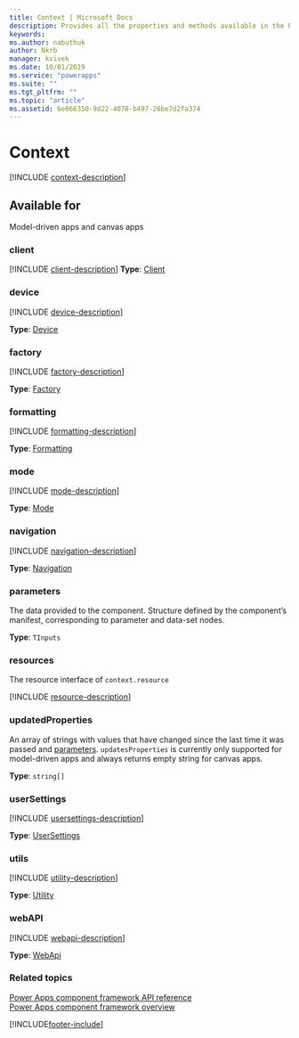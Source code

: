 ```yaml
---
title: Context | Microsoft Docs
description: Provides all the properties and methods available in the Power Apps component framework
keywords:
ms.author: nabuthuk
author: Nkrb
manager: kvivek
ms.date: 10/01/2019
ms.service: "powerapps"
ms.suite: ""
ms.tgt_pltfrm: ""
ms.topic: "article"
ms.assetid: 6e066350-9d22-4078-b497-26be7d2fa374
---
```


# Context

[!INCLUDE [context-description](includes/context-description.md)]

## Available for 

Model-driven apps and canvas apps

### client

[!INCLUDE [client-description](includes/client-description.md)]
**Type**: [Client](client.md)

### device

[!INCLUDE [device-description](includes/device-description.md)]

**Type**: [Device](device.md)

### factory

[!INCLUDE [factory-description](includes/factory-description.md)]

**Type**: [Factory](factory.md)

### formatting

[!INCLUDE [formatting-description](includes/formatting-description.md)]

**Type**: [Formatting](formatting.md)

### mode

[!INCLUDE [mode-description](includes/mode-description.md)]

**Type**: [Mode](mode.md)

### navigation

[!INCLUDE [navigation-description](includes/navigation-description.md)]

**Type**: [Navigation](navigation.md)

### parameters

The data provided to the component. Structure defined by the component’s manifest, corresponding to parameter and data-set nodes.

**Type**: `TInputs`

### resources

The resource interface of `context.resource`

[!INCLUDE [resource-description](includes/resources-description.md)]

### updatedProperties

An array of strings with values that have changed since the last time it was passed and [parameters](#parameters). `updatesProperties` is currently only supported for model-driven apps and always returns empty string for canvas apps.

**Type**: `string[]`

### userSettings

[!INCLUDE [usersettings-description](includes/usersettings-description.md)]

**Type**: [UserSettings](usersettings.md)

### utils

[!INCLUDE [utility-description](includes/utility-description.md)]

**Type**: [Utility](utility.md)

### webAPI

[!INCLUDE [webapi-description](includes/webapi-description.md)]

**Type**: [WebApi](webapi.md)

### Related topics

[Power Apps component framework API reference](../reference/index.md)<br/>
[Power Apps component framework overview](../overview.md)

[!INCLUDE[footer-include](../../../includes/footer-banner.md)]
